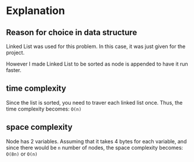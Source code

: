 # Explanation

## Reason for choice in data structure

Linked List was used for this problem. In this case, it was just given for the project.

However I made Linked List to be sorted as node is appended to have it run faster.

## time complexity

Since the list is sorted, you need to traver each linked list once. Thus, the time complexity becomes: `O(n)`

## space complexity

Node has 2 variables. Assuming that it takes 4 bytes for each variable, and since there would be `n` number of nodes, the space complexity becomes: `O(8n)` or `O(n)`